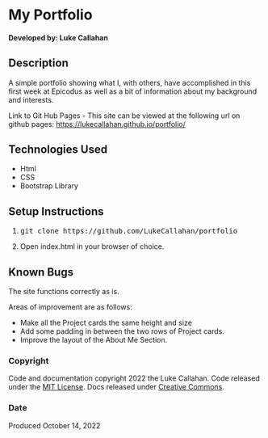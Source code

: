 
# My Portfolio


#### Developed by: Luke Callahan


## Description 
A simple portfolio showing what I, with others, have accomplished in this first week at Epicodus as well as a bit of information about my background and interests.

Link to Git Hub Pages - This site can be viewed at the following url on github pages: 
https://lukecallahan.github.io/portfolio/

## Technologies Used
- Html
- CSS
- Bootstrap Library

## Setup Instructions

1. <pre>git clone https://github.com/LukeCallahan/portfolio</pre>
2. Open index.html in your browser of choice.

## Known Bugs
The site functions correctly as is.

Areas of improvement are as follows:
- Make all the Project cards the same height and size
- Add some padding in between the two rows of Project cards.
- Improve the layout of the About Me Section.

### Copyright
Code and documentation copyright 2022 the Luke Callahan. Code released under the [MIT License](https://github.com/twbs/bootstrap/blob/main/LICENSE). Docs released under [Creative Commons](https://creativecommons.org/licenses/by/3.0/).

### Date
Produced October 14, 2022


